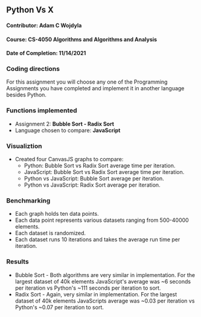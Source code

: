 ## Python Vs X

#### **Contributor:** Adam C Wojdyla
#### **Course:** CS-4050 Algorithms and Algorithms and Analysis
#### **Date of Completion:** 11/14/2021


### Coding directions

For this assignment you will choose any one of the Programming Assignments you have completed and implement it in another language besides Python. 

### Functions implemented

- Assignment 2: **Bubble Sort - Radix Sort**
- Language chosen to compare: **JavaScript**

### Visualiztion 

- Created four CanvasJS graphs to compare:
    - Python: Bubble Sort vs Radix Sort average time per iteration.
    - JavaScript: Bubble Sort vs Radix Sort average time per iteration.
    - Python vs JavaScript: Bubble Sort average per iteration.
    - Python vs JavaScript: Radix Sort average per iteration.

### Benchmarking

- Each graph holds ten data points. 
- Each data point represents various datasets ranging from 500-40000 elements.
- Each dataset is randomized.
- Each dataset runs 10 iterations and takes the average run time per iteration.

### Results
- Bubble Sort - Both algorithms are very similar in implementation. For the largest dataset of 40k elements JavaScript's average was ~6 seconds per iteration vs Python's ~111 seconds per iteration to sort.
- Radix Sort - Again, very similar in implementation. For the largest dataset of 40k elements JavaScripts average was ~0.03 per iteration vs Python's ~0.07 per iteration to sort.
